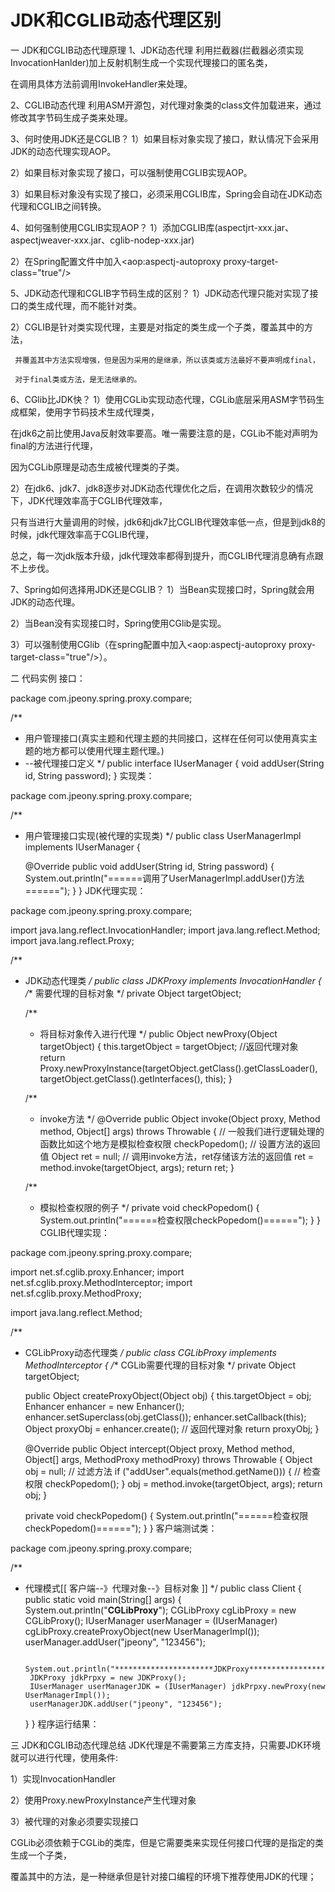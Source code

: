 # JDK和CGLIB动态代理区别

一 JDK和CGLIB动态代理原理
1、JDK动态代理
利用拦截器(拦截器必须实现InvocationHanlder)加上反射机制生成一个实现代理接口的匿名类，

在调用具体方法前调用InvokeHandler来处理。

2、CGLIB动态代理
利用ASM开源包，对代理对象类的class文件加载进来，通过修改其字节码生成子类来处理。

3、何时使用JDK还是CGLIB？
1）如果目标对象实现了接口，默认情况下会采用JDK的动态代理实现AOP。

2）如果目标对象实现了接口，可以强制使用CGLIB实现AOP。

3）如果目标对象没有实现了接口，必须采用CGLIB库，Spring会自动在JDK动态代理和CGLIB之间转换。

4、如何强制使用CGLIB实现AOP？
1）添加CGLIB库(aspectjrt-xxx.jar、aspectjweaver-xxx.jar、cglib-nodep-xxx.jar)

2）在Spring配置文件中加入<aop:aspectj-autoproxy proxy-target-class="true"/>

5、JDK动态代理和CGLIB字节码生成的区别？
1）JDK动态代理只能对实现了接口的类生成代理，而不能针对类。

2）CGLIB是针对类实现代理，主要是对指定的类生成一个子类，覆盖其中的方法，

     并覆盖其中方法实现增强，但是因为采用的是继承，所以该类或方法最好不要声明成final，
    
     对于final类或方法，是无法继承的。

6、CGlib比JDK快？
1）使用CGLib实现动态代理，CGLib底层采用ASM字节码生成框架，使用字节码技术生成代理类，

在jdk6之前比使用Java反射效率要高。唯一需要注意的是，CGLib不能对声明为final的方法进行代理，

因为CGLib原理是动态生成被代理类的子类。

2）在jdk6、jdk7、jdk8逐步对JDK动态代理优化之后，在调用次数较少的情况下，JDK代理效率高于CGLIB代理效率，

只有当进行大量调用的时候，jdk6和jdk7比CGLIB代理效率低一点，但是到jdk8的时候，jdk代理效率高于CGLIB代理，

总之，每一次jdk版本升级，jdk代理效率都得到提升，而CGLIB代理消息确有点跟不上步伐。

7、Spring如何选择用JDK还是CGLIB？
1）当Bean实现接口时，Spring就会用JDK的动态代理。

2）当Bean没有实现接口时，Spring使用CGlib是实现。

3）可以强制使用CGlib（在spring配置中加入<aop:aspectj-autoproxy proxy-target-class="true"/>）。

二 代码实例
接口：

package com.jpeony.spring.proxy.compare;

/**
 * 用户管理接口(真实主题和代理主题的共同接口，这样在任何可以使用真实主题的地方都可以使用代理主题代理。)
 * --被代理接口定义
 */
public interface IUserManager {
    void addUser(String id, String password);
}
实现类：

package com.jpeony.spring.proxy.compare;

/**
 * 用户管理接口实现(被代理的实现类)
 */
public class UserManagerImpl implements IUserManager {

    @Override
    public void addUser(String id, String password) {
        System.out.println("======调用了UserManagerImpl.addUser()方法======");
    }
}
JDK代理实现：

package com.jpeony.spring.proxy.compare;

import java.lang.reflect.InvocationHandler;
import java.lang.reflect.Method;
import java.lang.reflect.Proxy;

/**
 * JDK动态代理类
 */
public class JDKProxy implements InvocationHandler {
    /** 需要代理的目标对象 */
    private Object targetObject;

    /**
     * 将目标对象传入进行代理
     */
    public Object newProxy(Object targetObject) {
        this.targetObject = targetObject;
        //返回代理对象
        return Proxy.newProxyInstance(targetObject.getClass().getClassLoader(),
                targetObject.getClass().getInterfaces(), this);
    }

    /**
     * invoke方法
     */
    @Override
    public Object invoke(Object proxy, Method method, Object[] args) throws Throwable {
        // 一般我们进行逻辑处理的函数比如这个地方是模拟检查权限
        checkPopedom();
        // 设置方法的返回值
        Object ret = null;
        // 调用invoke方法，ret存储该方法的返回值
        ret  = method.invoke(targetObject, args);
        return ret;
    }

    /**
     * 模拟检查权限的例子
     */
    private void checkPopedom() {
        System.out.println("======检查权限checkPopedom()======");
    }
}
CGLIB代理实现：

package com.jpeony.spring.proxy.compare;

import net.sf.cglib.proxy.Enhancer;
import net.sf.cglib.proxy.MethodInterceptor;
import net.sf.cglib.proxy.MethodProxy;

import java.lang.reflect.Method;

/**
 * CGLibProxy动态代理类
 */
public class CGLibProxy implements MethodInterceptor {
    /** CGLib需要代理的目标对象 */
    private Object targetObject;

    public Object createProxyObject(Object obj) {
        this.targetObject = obj;
        Enhancer enhancer = new Enhancer();
        enhancer.setSuperclass(obj.getClass());
        enhancer.setCallback(this);
        Object proxyObj = enhancer.create();
        // 返回代理对象
        return proxyObj;
    }

    @Override
    public Object intercept(Object proxy, Method method, Object[] args,
                            MethodProxy methodProxy) throws Throwable {
        Object obj = null;
        // 过滤方法
        if ("addUser".equals(method.getName())) {
            // 检查权限
            checkPopedom();
        }
        obj = method.invoke(targetObject, args);
        return obj;
    }

    private void checkPopedom() {
        System.out.println("======检查权限checkPopedom()======");
    }
}
客户端测试类：

package com.jpeony.spring.proxy.compare;

/**
 * 代理模式[[ 客户端--》代理对象--》目标对象 ]]
 */
public class Client {
    public static void main(String[] args) {
        System.out.println("**********************CGLibProxy**********************");
        CGLibProxy cgLibProxy = new CGLibProxy();
        IUserManager userManager = (IUserManager) cgLibProxy.createProxyObject(new UserManagerImpl());
        userManager.addUser("jpeony", "123456");

        System.out.println("**********************JDKProxy**********************");
        JDKProxy jdkPrpxy = new JDKProxy();
        IUserManager userManagerJDK = (IUserManager) jdkPrpxy.newProxy(new UserManagerImpl());
        userManagerJDK.addUser("jpeony", "123456");
    }
}
程序运行结果：



三 JDK和CGLIB动态代理总结
JDK代理是不需要第三方库支持，只需要JDK环境就可以进行代理，使用条件:

1）实现InvocationHandler 

2）使用Proxy.newProxyInstance产生代理对象

3）被代理的对象必须要实现接口

CGLib必须依赖于CGLib的类库，但是它需要类来实现任何接口代理的是指定的类生成一个子类，

覆盖其中的方法，是一种继承但是针对接口编程的环境下推荐使用JDK的代理；